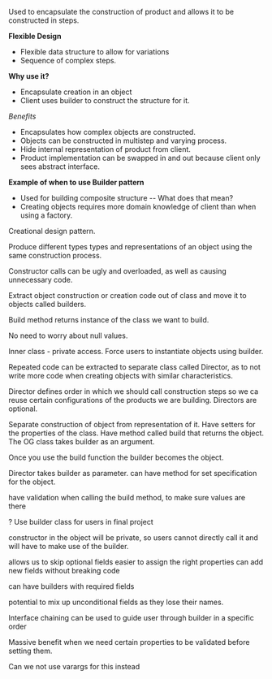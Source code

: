Used to encapsulate the construction of product and allows it to be constructed in steps. 


**Flexible Design**
- Flexible data structure to allow for variations
- Sequence of complex steps. 

**Why use it?**
- Encapsulate creation in an object
- Client uses builder to construct the structure for it. 

*Benefits*
- Encapsulates how complex objects are constructed. 
- Objects can be constructed in multistep and varying process. 
- Hide internal representation of product from client. 
- Product implementation can be swapped in and out because client only sees abstract interface. 

**Example of when to use Builder pattern**
- Used for building composite structure -- What does that mean?
- Creating objects requires more domain knowledge of client than when using a factory. 

Creational design pattern. 

Produce different types types and representations of an object using the same construction process. 

Constructor calls can be ugly and overloaded, as well as causing unnecessary code. 

Extract object construction or creation code out of class and move it to objects called builders. 

Build method returns instance of the class we want to build. 

No need to worry about null values. 

Inner class - private access. 
Force users to instantiate objects using builder. 

Repeated code can be extracted to separate class called Director, as to not write more code when creating objects with similar characteristics. 

Director defines order in which we should call construction steps so we ca reuse certain configurations of the products we are building.  Directors are optional. 

Separate construction of object from representation of it. 
Have setters for the properties of the class. 
Have method called build that returns the object. 
The OG class takes builder as an argument. 

Once you use the build function the builder becomes the object. 

Director takes builder as parameter. can have method for set specification for the object. 

have validation when calling the build method, to make sure values are there


? Use builder class for users in final project

constructor in the object will be private, so users cannot directly call it and will have to make use of the builder. 

allows us to skip optional fields
easier to assign the right properties
can add new fields without breaking code

can have builders with required fields

 potential to mix up unconditional fields as they lose their names. 

Interface chaining can be used to guide user through builder in a specific order

Massive benefit when we need certain properties to be validated before setting them. 

Can we not use varargs for this instead

